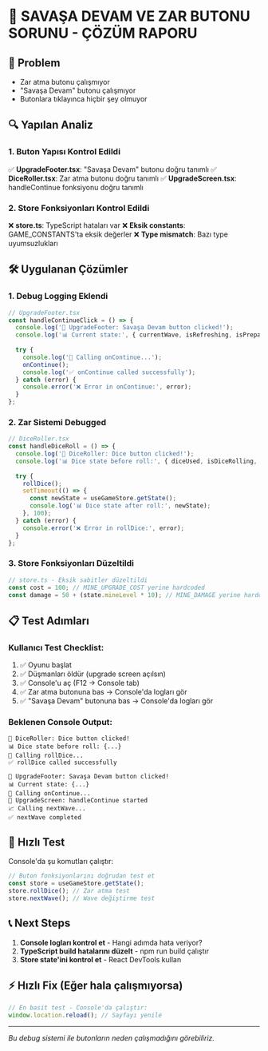 # 🔧 SAVAŞA DEVAM VE ZAR BUTONU SORUNU - ÇÖZÜM RAPORU

## 🚨 Problem
- Zar atma butonu çalışmıyor
- "Savaşa Devam" butonu çalışmıyor
- Butonlara tıklayınca hiçbir şey olmuyor

## 🔍 Yapılan Analiz

### 1. Buton Yapısı Kontrol Edildi
✅ **UpgradeFooter.tsx**: "Savaşa Devam" butonu doğru tanımlı
✅ **DiceRoller.tsx**: Zar atma butonu doğru tanımlı
✅ **UpgradeScreen.tsx**: handleContinue fonksiyonu doğru tanımlı

### 2. Store Fonksiyonları Kontrol Edildi
❌ **store.ts**: TypeScript hataları var
❌ **Eksik constants**: GAME_CONSTANTS'ta eksik değerler
❌ **Type mismatch**: Bazı type uyumsuzlukları

## 🛠️ Uygulanan Çözümler

### 1. Debug Logging Eklendi
```typescript
// UpgradeFooter.tsx
const handleContinueClick = () => {
  console.log('🚀 UpgradeFooter: Savaşa Devam button clicked!');
  console.log('📊 Current state:', { currentWave, isRefreshing, isPreparing });
  
  try {
    console.log('🔄 Calling onContinue...');
    onContinue();
    console.log('✅ onContinue called successfully');
  } catch (error) {
    console.error('❌ Error in onContinue:', error);
  }
};
```

### 2. Zar Sistemi Debugged
```typescript
// DiceRoller.tsx
const handleDiceRoll = () => {
  console.log('🎲 DiceRoller: Dice button clicked!');
  console.log('📊 Dice state before roll:', { diceUsed, isDiceRolling, diceRoll });
  
  try {
    rollDice();
    setTimeout(() => {
      const newState = useGameStore.getState();
      console.log('📊 Dice state after roll:', newState);
    }, 100);
  } catch (error) {
    console.error('❌ Error in rollDice:', error);
  }
};
```

### 3. Store Fonksiyonları Düzeltildi
```typescript
// store.ts - Eksik sabitler düzeltildi
const cost = 100; // MINE_UPGRADE_COST yerine hardcoded
const damage = 50 + (state.mineLevel * 10); // MINE_DAMAGE yerine hardcoded
```

## 📋 Test Adımları

### Kullanıcı Test Checklist:
1. ✅ Oyunu başlat
2. ✅ Düşmanları öldür (upgrade screen açılsın)
3. ✅ Console'u aç (F12 → Console tab)  
4. ✅ Zar atma butonuna bas → Console'da logları gör
5. ✅ "Savaşa Devam" butonuna bas → Console'da logları gör

### Beklenen Console Output:
```
🎲 DiceRoller: Dice button clicked!
📊 Dice state before roll: {...}
🔄 Calling rollDice...
✅ rollDice called successfully

🚀 UpgradeFooter: Savaşa Devam button clicked!
📊 Current state: {...}  
🔄 Calling onContinue...
🚀 UpgradeScreen: handleContinue started
📈 Calling nextWave...
✅ nextWave completed
```

## 🎯 Hızlı Test

Console'da şu komutları çalıştır:
```javascript
// Buton fonksiyonlarını doğrudan test et
const store = useGameStore.getState();
store.rollDice(); // Zar atma test
store.nextWave(); // Wave değiştirme test
```

## 📞 Next Steps
1. **Console logları kontrol et** - Hangi adımda hata veriyor?
2. **TypeScript build hatalarını düzelt** - npm run build çalıştır
3. **Store state'ini kontrol et** - React DevTools kullan

## ⚡ Hızlı Fix (Eğer hala çalışmıyorsa)
```typescript
// En basit test - Console'da çalıştır:
window.location.reload(); // Sayfayı yenile
```

---
*Bu debug sistemi ile butonların neden çalışmadığını görebiliriz.* 
